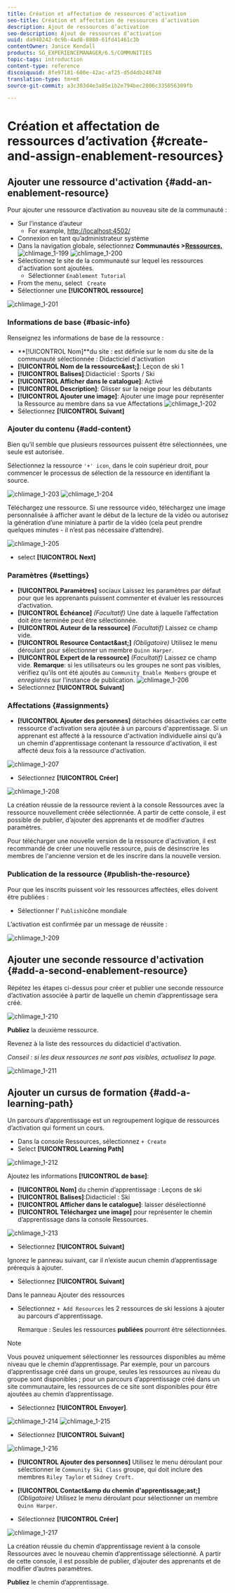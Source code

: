 ```yaml
---
title: Création et affectation de ressources d’activation
seo-title: Création et affectation de ressources d’activation
description: Ajout de ressources d’activation
seo-description: Ajout de ressources d’activation
uuid: da940242-0c9b-4ad8-8880-61fd41461c3b
contentOwner: Janice Kendall
products: SG_EXPERIENCEMANAGER/6.5/COMMUNITIES
topic-tags: introduction
content-type: reference
discoiquuid: 8fe97181-600e-42ac-af25-d5d4db248740
translation-type: tm+mt
source-git-commit: a3c303d4e3a85e1b2e794bec2006c335056309fb

---
```



# Création et affectation de ressources d’activation {#create-and-assign-enablement-resources}

## Ajouter une ressource d&#39;activation {#add-an-enablement-resource}

Pour ajouter une ressource d’activation au nouveau site de la communauté :

* Sur l’instance d’auteur
   * For example, [http://localhost:4502/](http://localhost:4503/)
* Connexion en tant qu’administrateur système
* Dans la navigation globale, sélectionnez **Communautés >[Ressources.](resources.md)**   ![chlimage_1-199](assets/chlimage_1-199.png)
   ![chlimage_1-200](assets/chlimage_1-200.png)
* Sélectionnez le site de la communauté sur lequel les ressources d&#39;activation sont ajoutées.
   * Sélectionner `Enablement Tutorial`
* From the menu, select ` Create`
* Sélectionner une **[!UICONTROL ressource]**

![chlimage_1-201](assets/chlimage_1-201.png)

### Informations de base {#basic-info}

Renseignez les informations de base de la ressource :

* **[!UICONTROL Nom]**du site :
est définie sur le nom du site de la communauté sélectionnée : Didacticiel d&#39;activation
* **[!UICONTROL Nom de la ressource&amp;ast;]**: Leçon de ski 1
* **[!UICONTROL Balises]**:Didacticiel : Sports / Ski
* **[!UICONTROL Afficher dans le catalogue]**: Activé
* **[!UICONTROL Description]**: Glisser sur la neige pour les débutants
* **[!UICONTROL Ajouter une image]**: Ajouter une image pour représenter la Ressource au membre dans sa vue Affectations
   ![chlimage_1-202](assets/chlimage_1-202.png)
* Sélectionnez **[!UICONTROL Suivant]**

### Ajouter du contenu {#add-content}

Bien qu’il semble que plusieurs ressources puissent être sélectionnées, une seule est autorisée.

Sélectionnez la ressource `'+' icon`, dans le coin supérieur droit, pour commencer le processus de sélection de la ressource en identifiant la source.

![chlimage_1-203](assets/chlimage_1-203.png) ![chlimage_1-204](assets/chlimage_1-204.png)

Téléchargez une ressource. Si une ressource vidéo, téléchargez une image personnalisée à afficher avant le début de la lecture de la vidéo ou autorisez la génération d’une miniature à partir de la vidéo (cela peut prendre quelques minutes - il n’est pas nécessaire d’attendre).

![chlimage_1-205](assets/chlimage_1-205.png)

* select **[!UICONTROL Next]**

### Paramètres {#settings}

* **[!UICONTROL Paramètres]** sociaux Laissez les paramètres par défaut pour que les apprenants puissent commenter et évaluer les ressources d’activation.
* **[!UICONTROL Échéance]**
   *(Facultatif)* Une date à laquelle l’affectation doit être terminée peut être sélectionnée.
* **[!UICONTROL Auteur de la ressource]**
   *(Facultatif)* Laissez ce champ vide.
* **[!UICONTROL Resource Contact&amp;ast;]**
   *(Obligatoire)* Utilisez le menu déroulant pour sélectionner un membre `Quinn Harper`.
* **[!UICONTROL Expert de la ressource]**
   *(Facultatif)* Laissez ce champ vide.
   **Remarque**: si les utilisateurs ou les groupes ne sont pas visibles, vérifiez qu’ils ont été ajoutés au `Community Enable Members` groupe et *enregistrés* sur l’instance de publication.
   ![chlimage_1-206](assets/chlimage_1-206.png)
* Sélectionnez **[!UICONTROL Suivant]**

### Affectations {#assignments}

* **[!UICONTROL Ajouter des personnes]** détachées désactivées car cette ressource d&#39;activation sera ajoutée à un parcours d&#39;apprentissage. Si un apprenant est affecté à la ressource d&#39;activation individuelle ainsi qu&#39;à un chemin d&#39;apprentissage contenant la ressource d&#39;activation, il est affecté deux fois à la ressource d&#39;activation.

![chlimage_1-207](assets/chlimage_1-207.png)

* Sélectionnez **[!UICONTROL Créer]**

![chlimage_1-208](assets/chlimage_1-208.png)

La création réussie de la ressource revient à la console Ressources avec la ressource nouvellement créée sélectionnée. A partir de cette console, il est possible de publier, d’ajouter des apprenants et de modifier d’autres paramètres.

Pour télécharger une nouvelle version de la ressource d&#39;activation, il est recommandé de créer une nouvelle ressource, puis de désinscrire les membres de l&#39;ancienne version et de les inscrire dans la nouvelle version.

### Publication de la ressource {#publish-the-resource}

Pour que les inscrits puissent voir les ressources affectées, elles doivent être publiées :

* Sélectionner l’ `Publish`icône mondiale

L’activation est confirmée par un message de réussite :

![chlimage_1-209](assets/chlimage_1-209.png)

## Ajouter une seconde ressource d&#39;activation {#add-a-second-enablement-resource}

Répétez les étapes ci-dessus pour créer et publier une seconde ressource d’activation associée à partir de laquelle un chemin d’apprentissage sera créé.

![chlimage_1-210](assets/chlimage_1-210.png)

**Publiez** la deuxième ressource.

Revenez à la liste des ressources du didacticiel d&#39;activation.

*Conseil : si les deux ressources ne sont pas visibles, actualisez la page.*

![chlimage_1-211](assets/chlimage_1-211.png)

## Ajouter un cursus de formation {#add-a-learning-path}

Un parcours d’apprentissage est un regroupement logique de ressources d’activation qui forment un cours.

* Dans la console Ressources, sélectionnez `+ Create`
* Select **[!UICONTROL Learning Path]**

![chlimage_1-212](assets/chlimage_1-212.png)

Ajoutez les informations **[!UICONTROL de base]**:

* **[!UICONTROL Nom]** du chemin d’apprentissage : Leçons de ski
* **[!UICONTROL Balises]**:Didacticiel : Ski
* **[!UICONTROL Afficher dans le catalogue]**: laisser désélectionné
* **[!UICONTROL Téléchargez une image]** pour représenter le chemin d’apprentissage dans la console Ressources.

![chlimage_1-213](assets/chlimage_1-213.png)

* Sélectionnez **[!UICONTROL Suivant]**

Ignorez le panneau suivant, car il n’existe aucun chemin d’apprentissage prérequis à ajouter.

* Sélectionnez **[!UICONTROL Suivant]**

Dans le panneau Ajouter des ressources

* Sélectionnez `+ Add Resources` les 2 ressources de ski lessions à ajouter au parcours d&#39;apprentissage.

   Remarque : Seules les ressources **publiées** pourront être sélectionnées.

>[!NOTE]
>
>Vous pouvez uniquement sélectionner les ressources disponibles au même niveau que le chemin d’apprentissage. Par exemple, pour un parcours d’apprentissage créé dans un groupe, seules les ressources au niveau du groupe sont disponibles ; pour un parcours d’apprentissage créé dans un site communautaire, les ressources de ce site sont disponibles pour être ajoutées au chemin d’apprentissage.

* Sélectionnez **[!UICONTROL Envoyer]**.

![chlimage_1-214](assets/chlimage_1-214.png) ![chlimage_1-215](assets/chlimage_1-215.png)

* Sélectionnez **[!UICONTROL Suivant]**

![chlimage_1-216](assets/chlimage_1-216.png)

* **[!UICONTROL Ajouter des personnes]** Utilisez le menu déroulant pour sélectionner le `Community Ski Class` groupe, qui doit inclure des membres `Riley Taylor` et `Sidney Croft.`

* **[!UICONTROL Contact&amp;amp du chemin d&#39;apprentissage;ast;]**
   *(Obligatoire)* Utilisez le menu déroulant pour sélectionner un membre `Quinn Harper`.

* Sélectionnez **[!UICONTROL Créer]**

![chlimage_1-217](assets/chlimage_1-217.png)

La création réussie du chemin d’apprentissage revient à la console Ressources avec le nouveau chemin d’apprentissage sélectionné. A partir de cette console, il est possible de publier, d’ajouter des apprenants et de modifier d’autres paramètres.

**Publiez** le chemin d’apprentissage.

